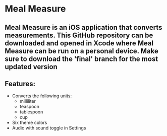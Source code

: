 # Meal Measure

Meal Measure is an iOS application that converts measurements. This GitHub repository can be downloaded and opened in Xcode where Meal Measure can be run on a personal device.
<b>Make sure to download the 'final' branch for the most updated version</b>
---
## Features:
- Converts the following units:
  - milliliter
  - teaspoon
  - tablespoon
  - cup
- Six theme colors
- Audio with sound toggle in Settings


